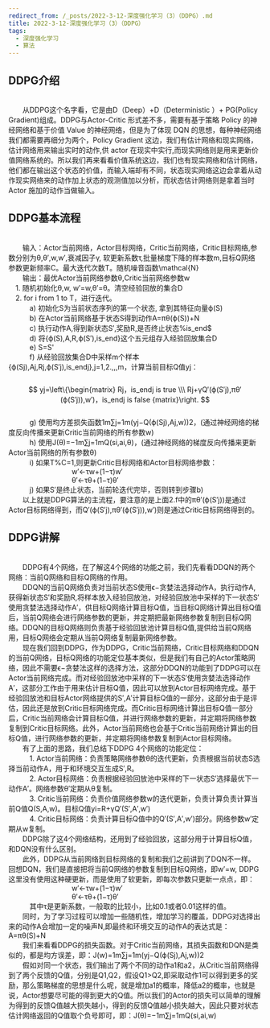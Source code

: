 ```yaml
---
redirect_from: /_posts/2022-3-12-深度强化学习（3）（DDPG）.md
title: 2022-3-12-深度强化学习（3）（DDPG）
tags: 
  - 深度强化学习
  - 算法
---
```


## DDPG介绍
<br/>&emsp;&emsp;从DDPG这个名字看，它是由D（Deep）+D（Deterministic ）+ PG(Policy Gradient)组成。DDPG与Actor-Critic 形式差不多，需要有基于策略 Policy 的神经网络和基于价值 Value 的神经网络，但是为了体现 DQN 的思想，每种神经网络我们都需要再细分为两个，Policy Gradient 这边，我们有估计网络和现实网络，估计网络用来输出实时的动作,供 actor 在现实中实行,而现实网络则是用来更新价值网络系统的。所以我们再来看看价值系统这边，我们也有现实网络和估计网络，他们都在输出这个状态的价值，而输入端却有不同，状态现实网络这边会拿着从动作现实网络来的动作加上状态的观测值加以分析，而状态估计网络则是拿着当时 Actor 施加的动作当做输入。

## DDPG基本流程
<br/>&emsp;&emsp;输入：Actor当前网络，Actor目标网络，Critic当前网络，Critic目标网络,参数分别为θ,θ′,w,w′,衰减因子γ,  软更新系数τ,批量梯度下降的样本数m,目标Q网络参数更新频率C。最大迭代次数T。随机噪音函数\mathcal{N}
<br/>&emsp;&emsp;输出：最优Actor当前网络参数θ,Critic当前网络参数w
<br/>&emsp;1. 随机初始化θ,w, w′=w,θ′=θ。清空经验回放的集合D
<br/>&emsp;2. for i from 1 to T，进行迭代。
<br/>&emsp;&emsp;&emsp;a) 初始化S为当前状态序列的第一个状态, 拿到其特征向量ϕ(S)
<br/>&emsp;&emsp;&emsp;b) 在Actor当前网络基于状态S得到动作A=πθ(ϕ(S))+N
<br/>&emsp;&emsp;&emsp;c) 执行动作A,得到新状态S′,奖励R,是否终止状态%is\_end$
<br/>&emsp;&emsp;&emsp;d) 将{ϕ(S),A,R,ϕ(S′),is_end}这个五元组存入经验回放集合D
<br/>&emsp;&emsp;&emsp;e) S=S'
<br/>&emsp;&emsp;&emsp;f) 从经验回放集合D中采样m个样本{ϕ(Sj),Aj,Rj,ϕ(S′j),is_endj},j=1,2.,,,m，计算当前目标Q值yj：
<br/>&emsp;&emsp;&emsp;&emsp;&emsp;&emsp;&emsp;&emsp;&emsp;$$ yj=\left\{\begin{matrix} Rj，is_endj is true \\\ Rj+γQ′(ϕ(S′j),πθ′(ϕ(S′j)),w′)，is_endj is false {matrix}\right. $$
<br/>&emsp;&emsp;&emsp;g)  使用均方差损失函数1m∑j=1m(yj−Q(ϕ(Sj),Aj,w))2，(通过神经网络的梯度反向传播来更新Critic当前网络的所有参数w)
<br/>&emsp;&emsp;&emsp;h)  使用J(θ)=−1m∑j=1mQ(si,ai,θ)，(通过神经网络的梯度反向传播来更新Actor当前网络的所有参数θ)
<br/>&emsp;&emsp;&emsp;i) 如果T%C=1,则更新Critic目标网络和Actor目标网络参数：
<br/>&emsp;&emsp;&emsp;&emsp;&emsp;&emsp;&emsp;&emsp;&emsp;w′←τw+(1−τ)w′
<br/>&emsp;&emsp;&emsp;&emsp;&emsp;&emsp;&emsp;&emsp;&emsp;θ′←τθ+(1−τ)θ′
<br/>&emsp;&emsp;&emsp;j) 如果S′是终止状态，当前轮迭代完毕，否则转到步骤b)
<br/>&emsp;&emsp;以上就是DDPG算法的主流程，要注意的是上面2.f中的πθ′(ϕ(S′j))是通过Actor目标网络得到，而Q′(ϕ(S′j),πθ′(ϕ(S′j)),w′)则是通过Critic目标网络得到的。

## DDPG讲解</br>
<br/>&emsp;&emsp;DDPG有4个网络，在了解这4个网络的功能之前，我们先看看DDQN的两个网络：当前Q网络和目标Q网络的作用。
<br/>&emsp;&emsp;DDQN的当前Q网络负责对当前状态S使用ϵ−贪婪法选择动作A，执行动作A,获得新状态S′和奖励R,将样本放入经验回放池，对经验回放池中采样的下一状态S′使用贪婪法选择动作A′，供目标Q网络计算目标Q值，当目标Q网络计算出目标Q值后，当前Q网络会进行网络参数的更新，并定期把最新网络参数复制到目标Q网络。DDQN的目标Q网络则负责基于经验回放池计算目标Q值,提供给当前Q网络用，目标Q网络会定期从当前Q网络复制最新网络参数。
<br/>&emsp;&emsp;现在我们回到DDPG，作为DDPG，Critic当前网络，Critic目标网络和DDQN的当前Q网络，目标Q网络的功能定位基本类似，但是我们有自己的Actor策略网络，因此不需要ϵ−贪婪法这样的选择方法，这部分DDQN的功能到了DDPG可以在Actor当前网络完成。而对经验回放池中采样的下一状态S′使用贪婪法选择动作A′，这部分工作由于用来估计目标Q值，因此可以放到Actor目标网络完成。基于经验回放池和目标Actor网络提供的S′,A′计算目标Q值的一部分，这部分由于是评估，因此还是放到Critic目标网络完成。而Critic目标网络计算出目标Q值一部分后，Critic当前网络会计算目标Q值，并进行网络参数的更新，并定期将网络参数复制到Critic目标网络。此外，Actor当前网络也会基于Critic当前网络计算出的目标Q值，进行网络参数的更新，并定期将网络参数复制到Actor目标网络。
<br/>&emsp;&emsp;有了上面的思路，我们总结下DDPG 4个网络的功能定位：
<br/>&emsp;&emsp;&emsp;1. Actor当前网络：负责策略网络参数θ的迭代更新，负责根据当前状态S选择当前动作A，用于和环境交互生成S′,R。
<br/>&emsp;&emsp;&emsp;2. Actor目标网络：负责根据经验回放池中采样的下一状态S′选择最优下一动作A′。网络参数θ′定期从θ复制。
<br/>&emsp;&emsp;&emsp;3. Critic当前网络：负责价值网络参数w的迭代更新，负责计算负责计算当前Q值Q(S,A,w)。目标Q值yi=R+γQ′(S′,A′,w′)
<br/>&emsp;&emsp;&emsp;4. Critic目标网络：负责计算目标Q值中的Q′(S′,A′,w′)部分。网络参数w′定期从w复制。
<br/>&emsp;&emsp;DDPG除了这4个网络结构，还用到了经验回放，这部分用于计算目标Q值，和DQN没有什么区别。
<br/>&emsp;&emsp;此外，DDPG从当前网络到目标网络的复制和我们之前讲到了DQN不一样。回想DQN，我们是直接把将当前Q网络的参数复制到目标Q网络，即w′=w, DDPG这里没有使用这种硬更新，而是使用了软更新，即每次参数只更新一点点，即：
<br/>&emsp;&emsp;&emsp;&emsp;&emsp;&emsp;&emsp;&emsp;&emsp;w′←τw+(1−τ)w′
<br/>&emsp;&emsp;&emsp;&emsp;&emsp;&emsp;&emsp;&emsp;&emsp;θ′←τθ+(1−τ)θ′
<br/>&emsp;&emsp;&emsp;其中τ是更新系数，一般取的比较小，比如0.1或者0.01这样的值。
<br/>&emsp;&emsp;同时，为了学习过程可以增加一些随机性，增加学习的覆盖，DDPG对选择出来的动作A会增加一定的噪声N,即最终和环境交互的动作A的表达式是：A=πθ(S)+N
<br/>&emsp;&emsp;我们来看看DDPG的损失函数。对于Critic当前网络，其损失函数和DQN是类似的，都是均方误差，即：J(w)=1m∑j=1m(yj−Q(ϕ(Sj),Aj,w))2
<br/>&emsp;&emsp;假如对同一个状态，我们输出了两个不同的动作a1和a2，从Critic当前网络得到了两个反馈的Q值，分别是Q1,Q2，假设Q1>Q2,即采取动作1可以得到更多的奖励，那么策略梯度的思想是什么呢，就是增加a1的概率，降低a2的概率，也就是说，Actor想要尽可能的得到更大的Q值。所以我们的Actor的损失可以简单的理解为得到的反馈Q值越大损失越小，得到的反馈Q值越小损失越大，因此只要对状态估计网络返回的Q值取个负号即可，即：J(θ)=−1m∑j=1mQ(si,ai,w)

